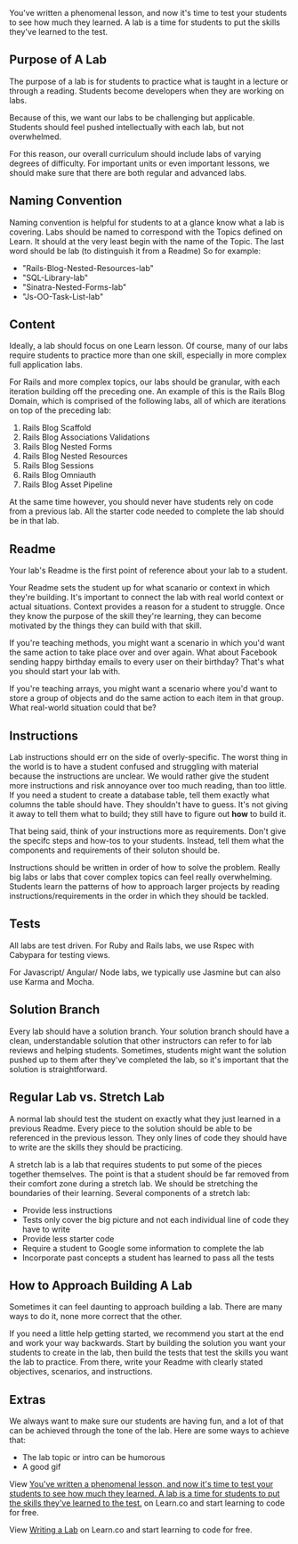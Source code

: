 You've written a phenomenal lesson, and now it's time to test your students to see how much they learned. A lab is a time for students to put the skills they've learned to the test.

## Purpose of A Lab

The purpose of a lab is for students to practice what is taught in a lecture or through a reading. Students become developers when they are working on labs.

Because of this, we want our labs to be challenging but applicable. Students should feel pushed intellectually with each lab, but not overwhelmed.

For this reason, our overall curriculum should include labs of varying degrees of difficulty. For important units or even important lessons, we should make sure that there are both regular and advanced labs. 

## Naming Convention

Naming convention is helpful for students to at a glance know what a lab is covering. Labs should be named to correspond with the Topics defined on Learn. It should at the very least begin with the name of the Topic. The last word should be lab (to distinguish it from a Readme) So for example:

* "Rails-Blog-Nested-Resources-lab"
* "SQL-Library-lab"
* "Sinatra-Nested-Forms-lab"
* "Js-OO-Task-List-lab"

## Content

Ideally, a lab should focus on one Learn lesson. Of course, many of our labs require students to practice more than one skill, especially in more complex full application labs. 

For Rails and more complex topics, our labs should be granular, with each iteration building off the preceding one. An example of this is the Rails Blog Domain, which is comprised of the following labs, all of which are iterations on top of the preceding lab:

1. Rails Blog Scaffold
2. Rails Blog Associations Validations
3. Rails Blog Nested Forms
4. Rails Blog Nested Resources
5. Rails Blog Sessions
6. Rails Blog Omniauth
7. Rails Blog Asset Pipeline

At the same time however, you should never have students rely on code from a previous lab. All the starter code needed to complete the lab should be in that lab.

## Readme

Your lab's Readme is the first point of reference about your lab to a student.

Your Readme sets the student up for what scanario or context in which they're building. It's important to connect the lab with real world context or actual situations. Context provides a reason for a student to struggle. Once they know the purpose of the skill they're learning, they can become motivated by the things they can build with that skill.

If you're teaching methods, you might want a scenario in which you'd want the same action to take place over and over again. What about Facebook sending happy birthday emails to every user on their birthday? That's what you should start your lab with. 

If you're teaching arrays, you might want a scenario where you'd want to store a group of objects and do the same action to each item in that group. What real-world situation could that be? 

## Instructions

Lab instructions should err on the side of overly-specific. The worst thing in the world is to have a student confused and struggling with material because the instructions are unclear. We would rather give the student more instructions and risk annoyance over too much reading, than too little. If you need a student to create a database table, tell them exactly what columns the table should have. They shouldn't have to guess. It's not giving it away to tell them what to build; they still have to figure out **how** to build it.

That being said, think of your instructions more as requirements. Don't give the specifc steps and how-tos to your students. Instead, tell them what the components and requirements of their soluton should be. 

Instructions should be written in order of how to solve the problem. Really big labs or labs that cover complex topics can feel really overwhelming. Students learn the patterns of how to approach larger projects by reading instructions/requirements in the order in which they should be tackled. 

## Tests 

All labs are test driven. For Ruby and Rails labs, we use Rspec with Cabypara for testing views. 

For Javascript/ Angular/ Node labs, we typically use Jasmine but can also use Karma and Mocha. 


## Solution Branch

Every lab should have a solution branch. Your solution branch should have a clean, understandable solution that other instructors can refer to for lab reviews and helping students. Sometimes, students might want the solution pushed up to them after they've completed the lab, so it's important that the solution is straightforward.

## Regular Lab vs. Stretch Lab

A normal lab should test the student on exactly what they just learned in a previous Readme. Every piece to the solution should be able to be referenced in the previous lesson. They only lines of code they should have to write are the skills they should be practicing.

A stretch lab is a lab that requires students to put some of the pieces together themselves. The point is that a student should be far removed from their comfort zone during a stretch lab. We should be stretching the boundaries of their learning. Several components of a stretch lab:

+ Provide less instructions
+ Tests only cover the big picture and not each individual line of code they have to write
+ Provide less starter code
+ Require a student to Google some information to complete the lab
+ Incorporate past concepts a student has learned to pass all the tests


## How to Approach Building A Lab

Sometimes it can feel daunting to approach building a lab. There are many ways to do it, none more correct that the other.

If you need a little help getting started, we recommend you start at the end and work your way backwards. Start by building the solution you want your students to create in the lab, then build the tests that test the skills you want the lab to practice. From there, write your Readme with clearly stated objectives, scenarios, and instructions.

## Extras

We always want to make sure our students are having fun, and a lot of that can be achieved through the tone of the lab. Here are some ways to achieve that:

+ The lab topic or intro can be humorous
+ A good gif

<p data-visibility='hidden'>View <a href='https://learn.co/lessons/writing-a-lab' title='You've written a phenomenal lesson, and now it's time to test your students to see how much they learned. A lab is a time for students to put the skills they've learned to the test.'>You've written a phenomenal lesson, and now it's time to test your students to see how much they learned. A lab is a time for students to put the skills they've learned to the test.</a> on Learn.co and start learning to code for free.</p>

<p class='util--hide'>View <a href='https://learn.co/lessons/writing-a-lab'>Writing a Lab</a> on Learn.co and start learning to code for free.</p>
